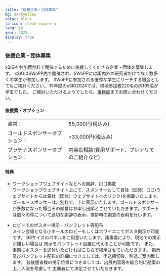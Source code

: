 ```yaml
---
title: "後援企業・団体募集"
bg: darkyellow
color: black
fa-icon: check-square-o
lang: jp
year: 2025
display: true
---
```


### 後援企業・団体募集
xSIGを参加費無料で開催するために後援してくださる企業・団体を募集します。
xSIGはSWoPP内で開催され、SWoPPには国内外の研究者だけでなく数多くの学生が参加します。
SWoPPに参加される優秀な学生にリーチする機会としてもご検討ください。
昨年度のxSIG2024では、現地参加者220名の内105名が学生でした。
ご検討いただけるようでしたら、[事務局](mailto:xsig2025-contact@googlegroups.com)までお問い合わせください。

#### 後援費・オプション

| | |
|--|--|
|通常：| 55,000円(税込み)|
|ゴールドスポンサーオプション：| +33,000円(税込み)|
|プラチナスポンサーオプション：| 内容応相談(費用サポート、プレナリでのご紹介など)|


#### 特典
- ワークショップウェブサイトなどへの謝辞、ロゴ掲載  
    ワークショップウェブサイト上にて、スポンサーとして貴社（団体）ロゴ(ウェブサイトからは貴社（団体）ウェブサイトへのリンク)を掲載いたします。ゴールドスポンサーは、別枠で、上に表示いたします。ゴールドスポンサーが多数になった場合その順番はお申し出順とさせていただきます。サポートは個々の件について適切な謝辞の表示、挨拶時の謝意の表明を行います。

- ロビーでのポスター掲示・パンフレット等配布  
    メイン会場となる小ホールのロビーもしくはホワイエにてポスタ掲示が可能です。
    B0サイズのパネルをご用意いたします。諸事情により、現地での掲示が難しい場合は
    掲示をパンフレット設置に代えることが可能です。
    また、事前にポスターを送付いただければこちらで掲示させていただきます。
    掲示及びパンフレット配布の詳細につきましては、申込締切後、別途ご案内致します。
    各後援者様の掲示位置につきましては、出展内容等を総合的に勘案の上、人流を考慮して
    主催者にて決定させていただきます。